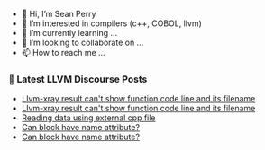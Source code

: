 - 👋 Hi, I’m Sean Perry
- 👀 I’m interested in compilers (c++, COBOL, llvm)
- 🌱 I’m currently learning ...
- 💞️ I’m looking to collaborate on ...
- 📫 How to reach me ...

<!---
s66perry/s66perry is a ✨ special ✨ repository because its `README.md` (this file) appears on your GitHub profile.
You can click the Preview link to take a look at your changes.
--->
### 📕 Latest LLVM Discourse Posts

<!-- DISCOURSE-LLVM:START -->
- [Llvm-xray result can&#39;t show function code line and its filename](https://discourse.llvm.org/t/llvm-xray-result-cant-show-function-code-line-and-its-filename/71108#post_3)
- [Llvm-xray result can&#39;t show function code line and its filename](https://discourse.llvm.org/t/llvm-xray-result-cant-show-function-code-line-and-its-filename/71108#post_2)
- [Reading data using external cpp file](https://discourse.llvm.org/t/reading-data-using-external-cpp-file/70361#post_17)
- [Can block have name attribute?](https://discourse.llvm.org/t/can-block-have-name-attribute/71117#post_2)
- [Can block have name attribute?](https://discourse.llvm.org/t/can-block-have-name-attribute/71117#post_1)
<!-- DISCOURSE-LLVM:END -->
